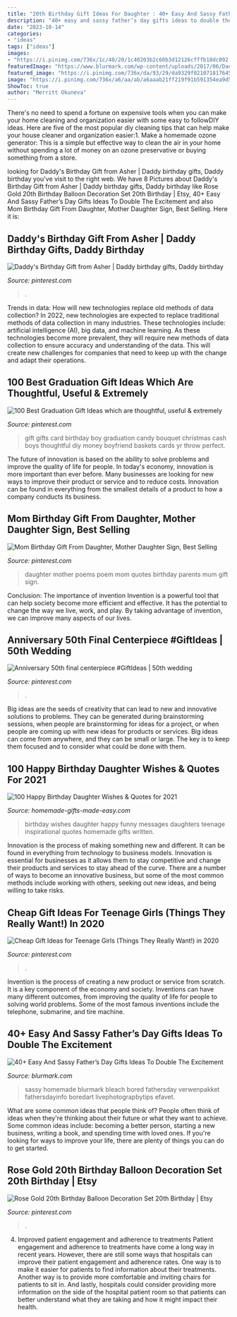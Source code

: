 ```yaml
---
title: "20th Birthday Gift Ideas For Daughter : 40+ Easy And Sassy Father’s Day Gifts Ideas To Double The Excitement"
description: "40+ easy and sassy father’s day gifts ideas to double the excitement"
date: "2023-10-14"
categories:
- "ideas"
tags: ["ideas"]
images:
- "https://i.pinimg.com/736x/1c/40/20/1c40203b2c60b3d12126cfffb18dc092.jpg"
featuredImage: "https://www.blurmark.com/wp-content/uploads/2017/06/Daddy-Daughter-Photo-Frame.jpg"
featured_image: "https://i.pinimg.com/736x/da/93/29/da9329f021071817645ff7ad81192b2d--daddy-birthday-gifts.jpg"
image: "https://i.pinimg.com/736x/a6/aa/ab/a6aaab21ff219f91b591354ea9d515fe.jpg"
ShowToc: true
author: "Merritt Okuneva"
---
```



There's no need to spend a fortune on expensive tools when you can make your home cleaning and organization easier with some easy to followDIY ideas. Here are five of the most popular diy cleaning tips that can help make your house cleaner and organization easier:1. Make a homemade ozone generator: This is a simple but effective way to clean the air in your home without spending a lot of money on an ozone preservative or buying something from a store.

	

		
looking for Daddy&#039;s Birthday Gift from Asher | Daddy birthday gifts, Daddy birthday you've visit to the right web. We have 8 Pictures about Daddy&#039;s Birthday Gift from Asher | Daddy birthday gifts, Daddy birthday like Rose Gold 20th Birthday Balloon Decoration Set 20th Birthday | Etsy, 40+ Easy And Sassy Father’s Day Gifts Ideas To Double The Excitement and also Mom Birthday Gift From Daughter, Mother Daughter Sign, Best Selling. Here it is:
		
    
## Daddy&#039;s Birthday Gift From Asher | Daddy Birthday Gifts, Daddy Birthday

<img loading=lazy src="https://i.pinimg.com/736x/da/93/29/da9329f021071817645ff7ad81192b2d--daddy-birthday-gifts.jpg" onerror="this.onerror=null;this.src='https://tse1.mm.bing.net/th?id=OIP.QWkTYu9aoiZjMj9ZUABTmgHaJ3&amp;pid=15.1';" alt="Daddy&#039;s Birthday Gift from Asher | Daddy birthday gifts, Daddy birthday">

_Source: pinterest.com_

>. 

	

Trends in data: How will new technologies replace old methods of data collection?
In 2022, new technologies are expected to replace traditional methods of data collection in many industries. These technologies include: artificial intelligence (AI), big data, and machine learning. As these technologies become more prevalent, they will require new methods of data collection to ensure accuracy and understanding of the data. This will create new challenges for companies that need to keep up with the change and adapt their operations.

    
## 100 Best Graduation Gift Ideas Which Are Thoughtful, Useful &amp; Extremely

<img loading=lazy src="https://i.pinimg.com/736x/2d/a3/ce/2da3ce827766e33478a73beccde2123e.jpg" onerror="this.onerror=null;this.src='https://tse3.mm.bing.net/th?id=OIP.g8NLJ9a2sC1OWz3yTmJRtAHaJ4&amp;pid=15.1';" alt="100 Best Graduation Gift Ideas which are thoughtful, useful &amp; extremely">

_Source: pinterest.com_

>gift gifts card birthday boy graduation candy bouquet christmas cash boys thoughtful diy money boyfriend baskets cards yr throw perfect. 

	

The future of innovation is based on the ability to solve problems and improve the quality of life for people. In today's economy, innovation is more important than ever before. Many businesses are looking for new ways to improve their product or service and to reduce costs. Innovation can be found in everything from the smallest details of a product to how a company conducts its business.

    
## Mom Birthday Gift From Daughter, Mother Daughter Sign, Best Selling

<img loading=lazy src="https://i.pinimg.com/736x/1c/40/20/1c40203b2c60b3d12126cfffb18dc092.jpg" onerror="this.onerror=null;this.src='https://tse4.mm.bing.net/th?id=OIP.JDHv-0lai5X7awxoDByWZwHaJ4&amp;pid=15.1';" alt="Mom Birthday Gift From Daughter, Mother Daughter Sign, Best Selling">

_Source: pinterest.com_

>daughter mother poems poem mom quotes birthday parents mum gift sign. 

	

Conclusion: The importance of invention
Invention is a powerful tool that can help society become more efficient and effective. It has the potential to change the way we live, work, and play. By taking advantage of invention, we can improve many aspects of our lives.

    
## Anniversary 50th Final Centerpiece #GiftIdeas | 50th Wedding

<img loading=lazy src="https://i.pinimg.com/736x/a6/aa/ab/a6aaab21ff219f91b591354ea9d515fe.jpg" onerror="this.onerror=null;this.src='https://tse4.mm.bing.net/th?id=OIP.A8HsptqcTznFh7B9h7-FhAHaJ3&amp;pid=15.1';" alt="Anniversary 50th final centerpiece #GiftIdeas | 50th wedding">

_Source: pinterest.com_

>. 

	

Big ideas are the seeds of creativity that can lead to new and innovative solutions to problems. They can be generated during brainstorming sessions, when people are brainstorming for ideas for a project, or when people are coming up with new ideas for products or services. Big ideas can come from anywhere, and they can be small or large. The key is to keep them focused and to consider what could be done with them.

    
## 100 Happy Birthday Daughter Wishes &amp; Quotes For 2021

<img loading=lazy src="https://www.homemade-gifts-made-easy.com/image-files/birthday-wishes-for-daughter-fabulous-600x900.jpg" onerror="this.onerror=null;this.src='https://tse1.mm.bing.net/th?id=OIP.dTHc83mx9KP8z0LglwgcUgHaLH&amp;pid=15.1';" alt="100 Happy Birthday Daughter Wishes &amp; Quotes for 2021">

_Source: homemade-gifts-made-easy.com_

>birthday wishes daughter happy funny messages daughters teenage inspirational quotes homemade gifts written. 

	

Innovation is the process of making something new and different. It can be found in everything from technology to business models. Innovation is essential for businesses as it allows them to stay competitive and change their products and services to stay ahead of the curve. There are a number of ways to become an innovative business, but some of the most common methods include working with others, seeking out new ideas, and being willing to take risks.

    
## Cheap Gift Ideas For Teenage Girls (Things They Really Want!) In 2020

<img loading=lazy src="https://i.pinimg.com/736x/f8/35/d4/f835d456a7e717a54d9b9d7ac5ac675e.jpg" onerror="this.onerror=null;this.src='https://tse3.mm.bing.net/th?id=OIP.ybSPhjQCWmJzjGgPO5PSCQHaLH&amp;pid=15.1';" alt="Cheap Gift Ideas for Teenage Girls (Things They Really Want!) in 2020">

_Source: pinterest.com_

>. 

	

Invention is the process of creating a new product or service from scratch. It is a key component of the economy and society. Inventions can have many different outcomes, from improving the quality of life for people to solving world problems. Some of the most famous inventions include the telephone, submarine, and tire machine.

    
## 40+ Easy And Sassy Father’s Day Gifts Ideas To Double The Excitement

<img loading=lazy src="https://www.blurmark.com/wp-content/uploads/2017/06/Daddy-Daughter-Photo-Frame.jpg" onerror="this.onerror=null;this.src='https://tse2.mm.bing.net/th?id=OIP.wayntZwxHz-c5keWKO1xygHaJ4&amp;pid=15.1';" alt="40+ Easy And Sassy Father’s Day Gifts Ideas To Double The Excitement">

_Source: blurmark.com_

>sassy homemade blurmark bleach bored fathersday verwenpakket fathersdayinfo boredart livephotograpbytips efavet. 

	

What are some common ideas that people think of?
People often think of ideas when they're thinking about their future or what they want to achieve. Some common ideas include: becoming a better person, starting a new business, writing a book, and spending time with loved ones. If you're looking for ways to improve your life, there are plenty of things you can do to get started.

    
## Rose Gold 20th Birthday Balloon Decoration Set 20th Birthday | Etsy

<img loading=lazy src="https://i.pinimg.com/736x/b9/16/ef/b916ef89c375f3fe6e29d0292a38a90c.jpg" onerror="this.onerror=null;this.src='https://tse2.mm.bing.net/th?id=OIP.eV2rZI4fatjkn2E0muhGAgHaHa&amp;pid=15.1';" alt="Rose Gold 20th Birthday Balloon Decoration Set 20th Birthday | Etsy">

_Source: pinterest.com_

>. 

	

4) Improved patient engagement and adherence to treatments
Patient engagement and adherence to treatments have come a long way in recent years. However, there are still some ways that hospitals can improve their patient engagement and adherence rates. One way is to make it easier for patients to find information about their treatments. Another way is to provide more comfortable and inviting chairs for patients to sit in. And lastly, hospitals could consider providing more information on the side of the hospital patient room so that patients can better understand what they are taking and how it might impact their health.


